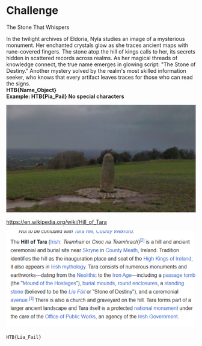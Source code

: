 # Challenge
The Stone That Whispers

In the twilight archives of Eldoria, Nyla studies an image of a mysterious monument. Her enchanted crystals glow as she traces ancient maps with rune-covered fingers. The stone atop the hill of kings calls to her, its secrets hidden in scattered records across realms. As her magical threads of knowledge connect, the true name emerges in glowing script: "The Stone of Destiny." Another mystery solved by the realm's most skilled information seeker, who knows that every artifact leaves traces for those who can read the signs.  
**HTB{Name_Object}  
Example: HTB{Pia_Pail} No special characters**

![](HTB%20Apocalypse/osint/The%20Stone%20That%20Whispers/assets/stone%20thar%20whispers.png)

https://en.wikipedia.org/wiki/Hill_of_Tara

![](HTB%20Apocalypse/osint/The%20Stone%20That%20Whispers/assets/Pasted%20image%2020250322133129.png)

```
HTB{Lia_Fail}
```